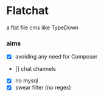 # Flatchat
a flat file cms like TypeDown
### aims
- [x] avoiding any need for Composer
- [] chat channels
- [x] no mysql
- [x] swear filter (no regex)
